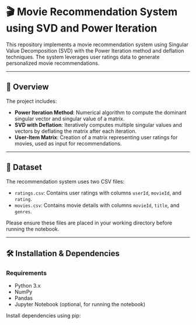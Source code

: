 # 🎬 Movie Recommendation System using SVD and Power Iteration

This repository implements a movie recommendation system using Singular Value Decomposition (SVD) with the Power Iteration method and deflation techniques. The system leverages user ratings data to generate personalized movie recommendations.

---

## 🚀 Overview

The project includes:

- **Power Iteration Method**: Numerical algorithm to compute the dominant singular vector and singular value of a matrix.
- **SVD with Deflation**: Iteratively computes multiple singular values and vectors by deflating the matrix after each iteration.
- **User-Item Matrix**: Creation of a matrix representing user ratings for movies, used as input for recommendations.

---

## 📂 Dataset

The recommendation system uses two CSV files:

- `ratings.csv`: Contains user ratings with columns `userId`, `movieId`, and `rating`.
- `movies.csv`: Contains movie details with columns `movieId`, `title`, and `genres`.

Please ensure these files are placed in your working directory before running the notebook.

---

## 🛠️ Installation & Dependencies

### Requirements

- Python 3.x
- NumPy
- Pandas
- Jupyter Notebook (optional, for running the notebook)

Install dependencies using pip:

